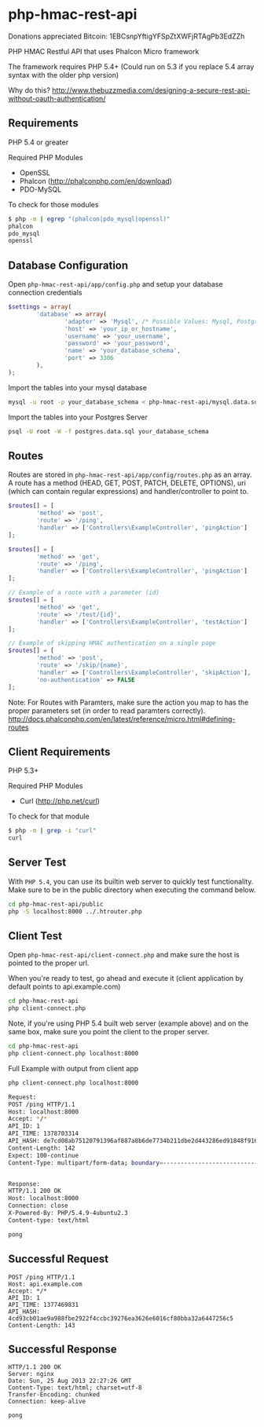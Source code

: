 php-hmac-rest-api
=================

Donations appreciated Bitcoin: 1EBCsnpYftigYFSpZtXWFjRTAgPb3EdZZh

PHP HMAC Restful API that uses Phalcon Micro framework

The framework requires PHP 5.4+ (Could run on 5.3 if you replace 5.4 array syntax with the older php version)

Why do this?
http://www.thebuzzmedia.com/designing-a-secure-rest-api-without-oauth-authentication/

Requirements
---------
PHP 5.4 or greater


Required PHP Modules
- OpenSSL
- Phalcon (http://phalconphp.com/en/download)
- PDO-MySQL


To check for those modules
```bash
$ php -m | egrep "(phalcon|pdo_mysql|openssl)"
phalcon
pdo_mysql
openssl
```

Database Configuration
--------------
Open  `php-hmac-rest-api/app/config.php` and setup your database connection credentials

```php
$settings = array(
        'database' => array(
                'adapter' => 'Mysql', /* Possible Values: Mysql, Postgres, Sqlite */
                'host' => 'your_ip_or_hostname',
                'username' => 'your_username',
                'password' => 'your_password',
                'name' => 'your_database_schema',
                'port' => 3306
        ),
);
```

Import the tables into your mysql database
```bash
mysql -u root -p your_database_schema < php-hmac-rest-api/mysql.data.sql
```
Import the tables into your Postgres Server
```bash
psql -U root -W -f postgres.data.sql your_database_schema
```

Routes
-------------
Routes are stored in `php-hmac-rest-api/app/config/routes.php` as an array. A route has a method (HEAD, GET, POST, PATCH, DELETE, OPTIONS), uri (which can contain regular expressions) and handler/controller to point to.

```php
$routes[] = [
        'method' => 'post',
        'route' => '/ping',
        'handler' => ['Controllers\ExampleController', 'pingAction']
];

$routes[] = [
        'method' => 'get',
        'route' => '/ping',
        'handler' => ['Controllers\ExampleController', 'pingAction']
];

// Example of a route with a parameter (id)
$routes[] = [
        'method' => 'get',
        'route' => '/test/{id}',
        'handler' => ['Controllers\ExampleController', 'testAction']
];

// Example of skipping HMAC authentication on a single page
$routes[] = [
        'method' => 'post',
        'route' => '/skip/{name}',
        'handler' => ['Controllers\ExampleController', 'skipAction'],
        'no-authentication' => FALSE
];
```

Note: For Routes with Paramters, make sure the action you map to has the proper parameters set (in order to read paramters correctly). 
http://docs.phalconphp.com/en/latest/reference/micro.html#defining-routes

Client Requirements
-------------
PHP 5.3+

Required PHP Modules
- Curl (http://php.net/curl)

To check for that module
```bash
$ php -m | grep -i "curl"
curl
```

Server Test
-------------

With `PHP 5.4`, you can use its builtin web server to quickly test functionality. Make sure to be in the public directory when executing the command below.

```bash
cd php-hmac-rest-api/public
php -S localhost:8000 ../.htrouter.php
```

Client Test
-------------

Open `php-hmac-rest-api/client-connect.php` and make sure the host is pointed to the proper url.


When you're ready to test, go ahead and execute it (client application by default points to api.example.com)
```bash
cd php-hmac-rest-api
php client-connect.php
```
Note, if you're using PHP 5.4 built web server (example above) and on the same box, make sure you point the client to the proper server.

```bash
cd php-hmac-rest-api
php client-connect.php localhost:8000
```

Full Example with output from client app
```bash
php client-connect.php localhost:8000

Request: 
POST /ping HTTP/1.1
Host: localhost:8000
Accept: */*
API_ID: 1
API_TIME: 1378703314
API_HASH: de7cd08ab75120791396af887a8b6de7734b211dbe2d443286ed91848f916190
Content-Length: 142
Expect: 100-continue
Content-Type: multipart/form-data; boundary=----------------------------5d9301537cda


Response:
HTTP/1.1 200 OK
Host: localhost:8000
Connection: close
X-Powered-By: PHP/5.4.9-4ubuntu2.3
Content-type: text/html

pong
```

Successful Request
---------------

```http
POST /ping HTTP/1.1
Host: api.example.com
Accept: */*
API_ID: 1
API_TIME: 1377469831
API_HASH: 4cd93cb01ae9a988fbe2922f4ccbc39276ea3626e6016cf80bba32a6447256c5
Content-Length: 143
```

Successful Response
---------------

```http
HTTP/1.1 200 OK
Server: nginx
Date: Sun, 25 Aug 2013 22:27:26 GMT
Content-Type: text/html; charset=utf-8
Transfer-Encoding: chunked
Connection: keep-alive

pong
```
